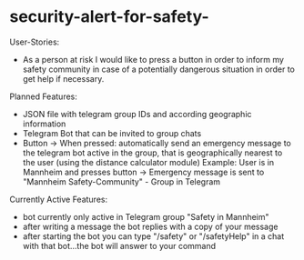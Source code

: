# security-alert-for-safety-
User-Stories:
- As a person at risk I would like to press a button in order to inform my safety community in case of a potentially dangerous situation in order to get help if necessary.

Planned Features:
- JSON file with telegram group IDs and according geographic information 
- Telegram Bot that can be invited to group chats
- Button -> When pressed: automatically send an emergency message to the telegram bot active in the group, that is geographically nearest to the user (using the distance calculator module)
  Example: User is in Mannheim and presses button -> Emergency message is sent to "Mannheim Safety-Community" - Group in Telegram
 
Currently Active Features:
- bot currently only active in Telegram group "Safety in Mannheim"
- after writing a message the bot replies with a copy of your message
- after starting the bot you can type "/safety" or "/safetyHelp" in a chat with that bot...the bot will answer to your command
